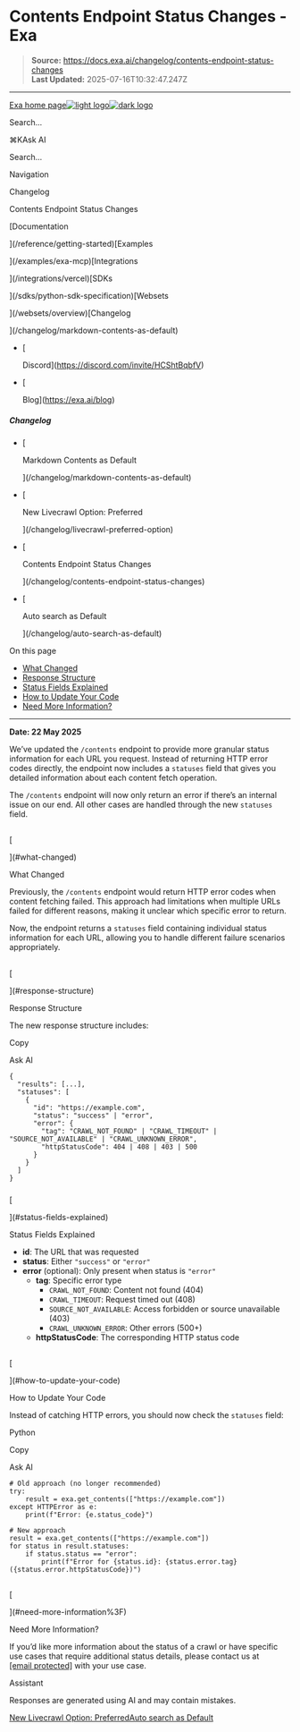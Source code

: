 # Contents Endpoint Status Changes - Exa

> **Source:** https://docs.exa.ai/changelog/contents-endpoint-status-changes  
> **Last Updated:** 2025-07-16T10:32:47.247Z

---

[Exa home page![light logo](https://mintlify.s3.us-west-1.amazonaws.com/exa-52/logo/light.png)![dark logo](https://mintlify.s3.us-west-1.amazonaws.com/exa-52/logo/dark.png)](/)

Search...

⌘KAsk AI

Search...

Navigation

Changelog

Contents Endpoint Status Changes

[Documentation

](/reference/getting-started)[Examples

](/examples/exa-mcp)[Integrations

](/integrations/vercel)[SDKs

](/sdks/python-sdk-specification)[Websets

](/websets/overview)[Changelog

](/changelog/markdown-contents-as-default)

*   [
    
    Discord](https://discord.com/invite/HCShtBqbfV)
*   [
    
    Blog](https://exa.ai/blog)

##### Changelog

*   [
    
    Markdown Contents as Default
    
    
    
    ](/changelog/markdown-contents-as-default)
*   [
    
    New Livecrawl Option: Preferred
    
    
    
    ](/changelog/livecrawl-preferred-option)
*   [
    
    Contents Endpoint Status Changes
    
    
    
    ](/changelog/contents-endpoint-status-changes)
*   [
    
    Auto search as Default
    
    
    
    ](/changelog/auto-search-as-default)

On this page

*   [What Changed](#what-changed)
*   [Response Structure](#response-structure)
*   [Status Fields Explained](#status-fields-explained)
*   [How to Update Your Code](#how-to-update-your-code)
*   [Need More Information?](#need-more-information%3F)

* * *

**Date: 22 May 2025**

We’ve updated the `/contents` endpoint to provide more granular status information for each URL you request. Instead of returning HTTP error codes directly, the endpoint now includes a `statuses` field that gives you detailed information about each content fetch operation.

The `/contents` endpoint will now only return an error if there’s an internal issue on our end. All other cases are handled through the new `statuses` field.

## 

[​

](#what-changed)

What Changed

Previously, the `/contents` endpoint would return HTTP error codes when content fetching failed. This approach had limitations when multiple URLs failed for different reasons, making it unclear which specific error to return.

Now, the endpoint returns a `statuses` field containing individual status information for each URL, allowing you to handle different failure scenarios appropriately.

## 

[​

](#response-structure)

Response Structure

The new response structure includes:

Copy

Ask AI

```
{
  "results": [...],
  "statuses": [
    {
      "id": "https://example.com",
      "status": "success" | "error",
      "error": {
        "tag": "CRAWL_NOT_FOUND" | "CRAWL_TIMEOUT" | "SOURCE_NOT_AVAILABLE" | "CRAWL_UNKNOWN_ERROR",
        "httpStatusCode": 404 | 408 | 403 | 500
      }
    }
  ]
}
```

### 

[​

](#status-fields-explained)

Status Fields Explained

*   **id**: The URL that was requested
*   **status**: Either `"success"` or `"error"`
*   **error** (optional): Only present when status is `"error"`
    *   **tag**: Specific error type
        *   `CRAWL_NOT_FOUND`: Content not found (404)
        *   `CRAWL_TIMEOUT`: Request timed out (408)
        *   `SOURCE_NOT_AVAILABLE`: Access forbidden or source unavailable (403)
        *   `CRAWL_UNKNOWN_ERROR`: Other errors (500+)
    *   **httpStatusCode**: The corresponding HTTP status code

## 

[​

](#how-to-update-your-code)

How to Update Your Code

Instead of catching HTTP errors, you should now check the `statuses` field:

Python

Copy

Ask AI

```
# Old approach (no longer recommended)
try:
    result = exa.get_contents(["https://example.com"])
except HTTPError as e:
    print(f"Error: {e.status_code}")

# New approach
result = exa.get_contents(["https://example.com"])
for status in result.statuses:
    if status.status == "error":
        print(f"Error for {status.id}: {status.error.tag} ({status.error.httpStatusCode})")
```

## 

[​

](#need-more-information%3F)

Need More Information?

If you’d like more information about the status of a crawl or have specific use cases that require additional status details, please contact us at [\[email protected\]](/cdn-cgi/l/email-protection#3b535e5757547b5e435a155a52) with your use case.

Assistant

Responses are generated using AI and may contain mistakes.

[New Livecrawl Option: Preferred](/changelog/livecrawl-preferred-option)[Auto search as Default](/changelog/auto-search-as-default)